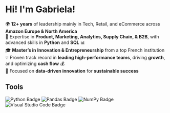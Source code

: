 # Hi! I'm Gabriela! 

🌍 **12+ years** of leadership mainly in Tech, Retail, and eCommerce across **Amazon Europe & North America**  
🐍 Expertise in **Product, Marketing, Analytics, Supply Chain, & B2B**, with advanced skills in **Python** and **SQL** 📊  
🎓 **Master’s in Innovation & Entrepreneurship** from a top French institution  
💡 Proven track record in **leading high-performance teams**, driving **growth**, and optimizing **cash flow** 💰  
🚀 Focused on **data-driven innovation** for **sustainable success**  

## Tools

![Python Badge](https://img.shields.io/badge/Python-3776AB?style=flat&logo=python&logoColor=white)
![Pandas Badge](https://img.shields.io/badge/Pandas-150458?style=flat&logo=pandas&logoColor=white)
![NumPy Badge](https://img.shields.io/badge/NumPy-013243?style=flat&logo=numpy&logoColor=white)
![Visual Studio Code Badge](https://img.shields.io/badge/VSCode-0078D4?style=flat&logo=visual-studio-code&logoColor=white)
